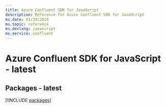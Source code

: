 ```yaml
---
title: Azure Confluent SDK for JavaScript
description: Reference for Azure Confluent SDK for JavaScript
ms.date: 03/29/2024
ms.topic: reference
ms.devlang: javascript
ms.service: confluent
---
```

# Azure Confluent SDK for JavaScript - latest
## Packages - latest
[!INCLUDE [packages](confluent-index.md)]